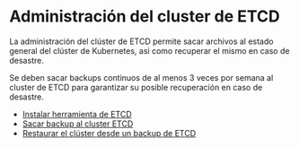 # Administración del cluster de ETCD 

La administración del clúster de ETCD permite sacar archivos al estado general del clúster de Kubernetes, asi como recuperar el mismo en caso de desastre.

Se deben sacar backups continuos de al menos 3 veces por semana al cluster de ETCD para garantizar su posible recuperación en caso de desastre.


* [Instalar herramienta de ETCD](doc/instalaretcd.md)
* [Sacar backup al cluster ETCD](doc/sacarbackupetcd.md)
* [Restaurar el clúster desde un backup de ETCD](doc/restauraretcd.md)

